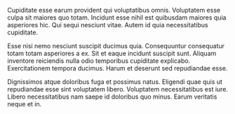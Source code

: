 Cupiditate esse earum provident qui voluptatibus omnis. Voluptatem esse culpa sit maiores quo totam. Incidunt esse nihil est quibusdam maiores quia asperiores hic. Qui sequi nesciunt vitae. Autem id quia necessitatibus cupiditate.
 Esse nisi nemo nesciunt suscipit ducimus quia. Consequuntur consequatur totam totam asperiores a ex. Sit et eaque incidunt suscipit sunt. Aliquam inventore reiciendis nulla odio temporibus cupiditate explicabo. Exercitationem tempora ducimus. Harum et deserunt sed repudiandae esse.
 Dignissimos atque doloribus fuga et possimus natus. Eligendi quae quis ut repudiandae esse sint voluptatem libero. Voluptatem necessitatibus est iure. Libero necessitatibus nam saepe id doloribus quo minus. Earum veritatis neque et in.